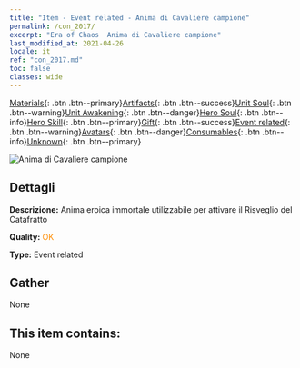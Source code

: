 ```yaml
---
title: "Item - Event related - Anima di Cavaliere campione"
permalink: /con_2017/
excerpt: "Era of Chaos  Anima di Cavaliere campione"
last_modified_at: 2021-04-26
locale: it
ref: "con_2017.md"
toc: false
classes: wide
---
```

 [Materials](/ItemsIT/){: .btn .btn--primary}[Artifacts](/ItemsIT/Artifacts/){: .btn .btn--success}[Unit Soul](/ItemsIT/UnitSoul/){: .btn .btn--warning}[Unit Awakening](/ItemsIT/UnitAwakening/){: .btn .btn--danger}[Hero Soul](/ItemsIT/HeroSoul/){: .btn .btn--info}[Hero Skill](/ItemsIT/HeroSkill/){: .btn .btn--primary}[Gift](/ItemsIT/Gift/){: .btn .btn--success}[Event related](/ItemsIT/Events/){: .btn .btn--warning}[Avatars](/ItemsIT/Avatars/){: .btn .btn--danger}[Consumables](/ItemsIT/Consumables/){: .btn .btn--info}[Unknown](/ItemsIT/Unknown/){: .btn .btn--primary}

 ![Anima di Cavaliere campione](/images/t/juexing_106.jpg)

## Dettagli
 **Descrizione:** Anima eroica immortale utilizzabile per attivare il Risveglio del Catafratto

 **Quality:** <span style="color: #FF8C00">OK</span>

 **Type:** Event related

## Gather

  None

## This item contains:

  None

